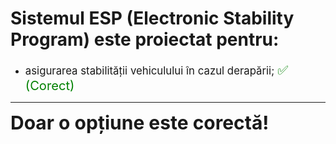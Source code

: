 # Sistemul ESP (Electronic Stability Program) este proiectat pentru:

- <span style="font-size: larger;">asigurarea stabilității vehiculului în cazul derapării; <span style="color: green; font-size: larger;">✅ (Corect)</span></span>

---

<span style="font-size: 30px; font-weight: bold;">**Doar o opțiune este corectă!**</span>